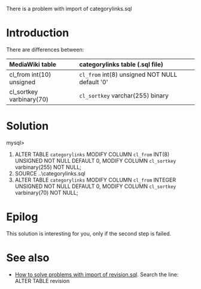 There is a problem with import of categorylinks.sql

# Introduction #

There are differences between:

|MediaWiki table | categorylinks table (.sql file) |
|:---------------|:--------------------------------|
|cl\_from int(10) unsigned | `cl_from` int(8) unsigned NOT NULL default '0' |
|cl\_sortkey varbinary(70) | `cl_sortkey` varchar(255) binary |

# Solution #
mysql>
  1. ALTER TABLE `categorylinks` MODIFY COLUMN `cl_from` INT(8) UNSIGNED NOT NULL DEFAULT 0, MODIFY COLUMN `cl_sortkey` varbinary(255) NOT NULL;
  1. SOURCE ..\categorylinks.sql
  1. ALTER TABLE `categorylinks` MODIFY COLUMN `cl_from` INTEGER UNSIGNED NOT NULL DEFAULT 0, MODIFY COLUMN `cl_sortkey` varbinary(70) NOT NULL;

# Epilog #

This solution is interesting for you, only if the second step is failed.

# See also #
  * [How to solve problems with import of revision.sql](http://synarcher.sourceforge.net). Search the line: ALTER TABLE revision